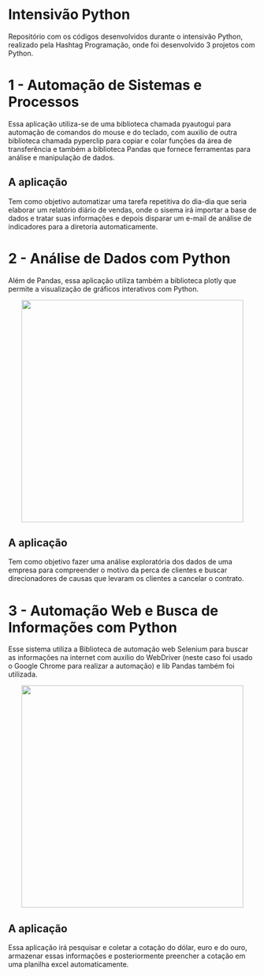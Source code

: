 # Intensivão Python
  Repositório com os códigos desenvolvidos durante o intensivão Python, realizado pela Hashtag Programação, onde foi desenvolvido 3 projetos com Python.

# 1 - Automação de Sistemas e Processos
   Essa aplicação utiliza-se de uma biblioteca chamada pyautogui para automação de comandos do mouse e do teclado, com auxilio de outra biblioteca chamada pyperclip para copiar e colar funções da área de transferência e também a biblioteca Pandas que fornece ferramentas para análise e manipulação de dados.
 ## A aplicação
  Tem como objetivo automatizar uma tarefa repetitiva do dia-dia que seria elaborar um relatório diário de vendas, onde o sisema irá importar a base de dados e tratar suas informações e depois disparar um e-mail de análise de indicadores para a diretoria automaticamente.
  
# 2 - Análise de Dados com Python
  Além de Pandas, essa aplicação utiliza também a biblioteca plotly que permite a visualização de gráficos interativos com Python.
  <div align="center">
<img src="https://user-images.githubusercontent.com/93355760/182427031-f7ab56c5-0e69-4bfd-8b04-b421b0ca61b8.jpg" width="450px" />
</div>

  ## A aplicação
   Tem como objetivo fazer uma análise exploratória dos dados de uma empresa para compreender o motivo da perca de clientes e buscar direcionadores de causas que levaram os clientes a cancelar o contrato.
  
 # 3 - Automação Web e Busca de Informações com Python
  Esse sistema utiliza a Biblioteca de automação web Selenium para buscar as informações na internet com auxilio do WebDriver (neste caso foi usado o Google Chrome para realizar a automação) e lib Pandas também foi utilizada.
  <div align="center">
<img src="https://user-images.githubusercontent.com/93355760/182483635-8e0d4763-b21a-46ed-b943-62c492d4ec23.gif" width="450px" />
</div>
  
  ## A aplicação
   Essa aplicação irá pesquisar e coletar a cotação do dólar, euro e do ouro, armazenar essas informações e posteriormente preencher a cotação em uma planilha excel automaticamente.
